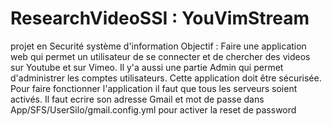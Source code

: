 # ResearchVideoSSI : YouVimStream
projet en Securité système d'information 
Objectif : 
Faire une application web qui permet un utilisateur de se connecter et de chercher des videos sur Youtube et sur Vimeo.
Il y'a aussi une partie Admin qui permet d'administrer les comptes utilisateurs.
Cette application doit être sécurisée.
Pour faire fonctionner l'application il faut que tous les serveurs soient activés. 
Il faut ecrire son adresse Gmail et mot de passe dans App/SFS/UserSilo/gmail.config.yml pour activer la reset de password

